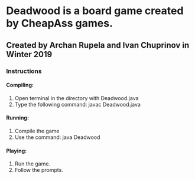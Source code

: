# Deadwood is a board game created by CheapAss games.
## Created by Archan Rupela and Ivan Chuprinov in Winter 2019

### Instructions

#### Compiling:
1. Open terminal in the directory with Deadwood.java
2. Type the following command: javac Deadwood.java

#### Running:
1. Compile the game
2. Use the command: java Deadwood

#### Playing:
1. Run the game.
2. Follow the prompts.
